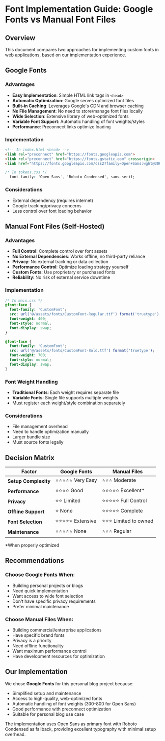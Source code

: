 # Font Implementation Guide: Google Fonts vs Manual Font Files

## Overview
This document compares two approaches for implementing custom fonts in web applications, based on our implementation experience.

## Google Fonts

### Advantages
- **Easy Implementation**: Simple HTML link tags in `<head>`
- **Automatic Optimization**: Google serves optimized font files
- **Built-in Caching**: Leverages Google's CDN and browser caching
- **No File Management**: No need to store/manage font files locally
- **Wide Selection**: Extensive library of web-optimized fonts
- **Variable Font Support**: Automatic handling of font weights/styles
- **Performance**: Preconnect links optimize loading

### Implementation
```html
<!-- In index.html <head> -->
<link rel="preconnect" href="https://fonts.googleapis.com">
<link rel="preconnect" href="https://fonts.gstatic.com" crossorigin>
<link href="https://fonts.googleapis.com/css2?family=Open+Sans:wght@300;400;700&display=swap" rel="stylesheet">
```

```css
/* In tokens.css */
--font-family: 'Open Sans', 'Roboto Condensed', sans-serif;
```

### Considerations
- External dependency (requires internet)
- Google tracking/privacy concerns
- Less control over font loading behavior

## Manual Font Files (Self-Hosted)

### Advantages
- **Full Control**: Complete control over font assets
- **No External Dependencies**: Works offline, no third-party reliance
- **Privacy**: No external tracking or data collection
- **Performance Control**: Optimize loading strategy yourself
- **Custom Fonts**: Use proprietary or purchased fonts
- **Reliability**: No risk of external service downtime

### Implementation
```css
/* In main.css */
@font-face {
  font-family: 'CustomFont';
  src: url('@/assets/fonts/CustomFont-Regular.ttf') format('truetype');
  font-weight: 400;
  font-style: normal;
  font-display: swap;
}

@font-face {
  font-family: 'CustomFont';
  src: url('@/assets/fonts/CustomFont-Bold.ttf') format('truetype');
  font-weight: 700;
  font-style: normal;
  font-display: swap;
}
```

### Font Weight Handling
- **Traditional Fonts**: Each weight requires separate file
- **Variable Fonts**: Single file supports multiple weights
- Must register each weight/style combination separately

### Considerations
- File management overhead
- Need to handle optimization manually
- Larger bundle size
- Must source fonts legally

## Decision Matrix

| Factor               | Google Fonts    | Manual Files         |
| -------------------- | --------------- | -------------------- |
| **Setup Complexity** | ⭐⭐⭐⭐⭐ Very Easy | ⭐⭐⭐ Moderate         |
| **Performance**      | ⭐⭐⭐⭐ Good       | ⭐⭐⭐⭐⭐ Excellent*     |
| **Privacy**          | ⭐⭐ Limited      | ⭐⭐⭐⭐⭐ Full Control   |
| **Offline Support**  | ⭐ None          | ⭐⭐⭐⭐⭐ Complete       |
| **Font Selection**   | ⭐⭐⭐⭐⭐ Extensive | ⭐⭐⭐ Limited to owned |
| **Maintenance**      | ⭐⭐⭐⭐⭐ None      | ⭐⭐⭐ Regular          |

*When properly optimized

## Recommendations

### Choose Google Fonts When:
- Building personal projects or blogs
- Need quick implementation
- Want access to wide font selection
- Don't have specific privacy requirements
- Prefer minimal maintenance

### Choose Manual Files When:
- Building commercial/enterprise applications
- Have specific brand fonts
- Privacy is a priority
- Need offline functionality
- Want maximum performance control
- Have development resources for optimization

## Our Implementation
We chose **Google Fonts** for this personal blog project because:
- Simplified setup and maintenance
- Access to high-quality, web-optimized fonts
- Automatic handling of font weights (300-800 for Open Sans)
- Good performance with preconnect optimization
- Suitable for personal blog use case

The implementation uses Open Sans as primary font with Roboto Condensed as fallback, providing excellent typography with minimal setup overhead.
